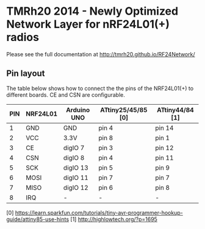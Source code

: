 # TMRh20 2014 - Newly Optimized Network Layer for nRF24L01(+) radios

Please see the full documentation at http://tmrh20.github.io/RF24Network/

## Pin layout

The table below shows how to connect the the pins of the NRF24L01(+) to different boards.
CE and CSN are configurable.

| PIN | NRF24L01 | Arduino UNO | ATtiny25/45/85 [0] | ATtiny44/84 [1] |
|-----|----------|-------------|--------------------|-----------------|
|  1  |   GND    |   GND       |     pin 4          |    pin 14       |
|  2  |   VCC    |   3.3V      |     pin 8          |    pin  1       |
|  3  |   CE     |   digIO 7   |     pin 3          |    pin 12       |
|  4  |   CSN    |   digIO 8   |     pin 4          |    pin 11       |
|  5  |   SCK    |   digIO 13  |     pin 5          |    pin  9       |
|  6  |   MOSI   |   digIO 11  |     pin 7          |    pin  7       |
|  7  |   MISO   |   digIO 12  |     pin 6          |    pin  8       |
|  8  |   IRQ    |      -      |        -           |         -       |

[0] https://learn.sparkfun.com/tutorials/tiny-avr-programmer-hookup-guide/attiny85-use-hints
[1] http://highlowtech.org/?p=1695
